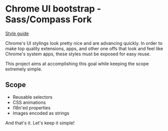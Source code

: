 Chrome UI bootstrap - Sass/Compass Fork
================

[Style guide](http://roykolak.github.com/chrome-bootstrap/)

Chrome's UI stylings look pretty nice and are advancing quickly. In order to make top quality extensions, apps, and other one offs that look and feel like Chrome's system apps, these styles must be exposed for easy reuse.

This project aims at accomplishing this goal while keeping the scope extremely simple.

Scope
----------------

* Reusable selectors
* CSS animations
* I18n'ed properties
* Images encoded as strings

And that's it. Let's keep it simple!
